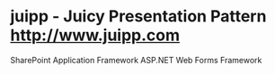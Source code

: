 juipp - Juicy Presentation Pattern
http://www.juipp.com
======

SharePoint Application Framework
ASP.NET Web Forms Framework